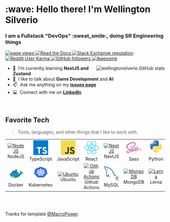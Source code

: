<h1 align="left" id="wellingtonsilverio-title">:wave: Hello there! I'm Wellington Silverio</h1>
<h3 align="left">I am a Fullstack "DevOps" :sweat_smile:, doing SR Engineering things</h3>

<p align="left">
  <a href="https://github.com/wellingtonsilverio/wellingtonsilverio">
    <img src="https://komarev.com/ghpvc/?username=wellingtonsilverio" alt="page views" />
  </a>
  <a href="https://wellingtonsilverio.readthedocs.io/en/latest">
    <img alt="Read the Docs" src="https://img.shields.io/readthedocs/wellingtonsilverio?logo=read-the-docs">
  </a>
  <a href="https://stackoverflow.com/users/3753994">
    <img alt="Stack Exchange reputation" src="https://img.shields.io/stackexchange/stackoverflow/r/3753994?color=orange&label=reputation&logo=stackoverflow">
  </a>
  <a href="https://reddit.com/u/wellingtonsilverio">
    <img alt="Reddit User Karma" src="https://img.shields.io/reddit/user-karma/combined/wellingtonsilverio?label=karma&logo=reddit">
  </a>
  <a href="https://github.com/wellingtonsilverio?tab=followers">
    <img alt="GitHub followers" src="https://img.shields.io/github/followers/wellingtonsilverio?color=green&logo=github">
  </a>
  <a href="https://github.com/abhisheknaiidu/awesome-github-profile-readme">
    <img alt="Awesome" src="https://awesome.re/mentioned-badge.svg">
  </a>
</p>

<a href="#wellingtonsilverio-title">
  <img src="https://github-readme-stats.vercel.app/api?username=wellingtonsilverio&show_icons=true&theme=tokyonight&count_private=true" alt="wellingtonsilverio GitHub stats" align="right" />
</a>

[//]: # (- :office: &nbsp;I'm currently working at **[Cotabest Solutions]**)
- :seedling: &nbsp;I’m currently learning **NextJS and Zustand**
- :speech_balloon: &nbsp;I like to talk about **Game Development** and **AI**
- :mailbox: &nbsp;Ask me anything on my **[issues page]**
- :computer: &nbsp;Connect with me on **[LinkedIn]**

<br>

<h2 align="left" id="wellingtonsilverio-tech">Favorite Tech</h2>

> Tools, languages, and other things that I like to work with.

<table>
  <tr>
    <td align="center" width="96">
      <a href="#wellingtonsilverio-tech">
        <img src="https://user-images.githubusercontent.com/4727/38117885-69734bbc-336c-11e8-8653-86b0fa071896.png" width="48" height="48" alt="NodeJS" />
      </a>
      <br>NodeJS
    </td>
    <td align="center" width="96">
      <a href="#wellingtonsilverio-tech">
        <img src="./img/typescript-original.svg" width="48" height="48" alt="TypeScript" />
      </a>
      <br>TypeScript
    </td>
    <td align="center" width="96">
      <a href="#wellingtonsilverio-tech">
        <img src="./img/javascript-original.svg" width="48" height="48" alt="JavaScript" />
      </a>
      <br>JavaScript
    </td>
    <td align="center" width="96">
      <a href="#wellingtonsilverio-tech" >
        <img src="./img/react-original.svg" width="48" height="48" alt="React" />
      </a>
      <br>React
    </td>
    <td align="center" width="96">
      <a href="#wellingtonsilverio-tech">
        <img src="https://seeklogo.com/images/N/next-js-logo-8FCFF51DD2-seeklogo.com.png" width="48" height="48" alt="NextJS" />
      </a>
      <br>NextJS
    </td>
    <td align="center" width="96">
      <a href="#wellingtonsilverio-tech">
        <img src="./img/sass-original.svg" width="48" height="48" alt="Sass" />
      </a>
      <br>Sass
    </td>
    <td align="center" width="96">
      <a href="#wellingtonsilverio-tech">
        <img src="./img/python-original.svg" width="48" height="48" alt="Python" />
      </a>
      <br>Python
    </td>
  </tr>
  <tr>
    <td align="center" width="96"> 
      <a href="#wellingtonsilverio-tech" >
        <img src="./img/docker-original.svg" width="48" height="48" alt="Docker" />
      </a>
      <br>Docker
    </td>
    <td align="center" width="96">
      <a href="#wellingtonsilverio-tech" >
        <img src="https://raw.githubusercontent.com/cncf/artwork/master/projects/kubernetes/icon/color/kubernetes-icon-color.svg" width="48" height="48" alt="Kubernetes" />
      </a>
      <br>Kubernetes
    </td>
    <td align="center"  width="96">
      <a href="#wellingtonsilverio-tech">
        <img src="https://upload.wikimedia.org/wikipedia/commons/thumb/9/9e/UbuntuCoF.svg/2048px-UbuntuCoF.svg.png" width="48" height="48" alt="Ubuntu" />
      </a>
      <br>Ubuntu
    </td>
    <td align="center" width="96">
      <a href="#wellingtonsilverio-tech">
        <img src="https://avatars.githubusercontent.com/u/44036562?s=280&v=4" width="48" height="48" alt="Github Actions" />
      </a>
      <br>Github Actions
    </td>
    <td align="center"  width="96">
      <a href="#wellingtonsilverio-tech">
        <img src="./img/mysql-original.svg" width="48" height="48" alt="MySQL" />
      </a>
      <br>MySQL
    </td>
    <td align="center" width="96">
      <a href="#wellingtonsilverio-tech" >
        <img src="https://cdn.worldvectorlogo.com/logos/mongodb-icon-1.svg" width="48" height="48" alt="MongoDB" />
      </a>
      <br>MongoDB
    </td>
    <td align="center" width="96">
      <a href="#wellingtonsilverio-tech" >
        <img src="https://seeklogo.com/images/L/lerna-logo-D58BD795F6-seeklogo.com.png" width="48" height="48" alt="Lerna" />
      </a>
      <br>Lerna
    </td>
  </tr>
</table>

<br>
<br>

Tranks for template [@MacroPower](https://github.com/MacroPower).


<!-- links -->

[Cotabest Solutions]: https://www.cotabest.com.br/ "Cotabest Home Page"
[issues page]: https://github.com/wellingtonsilverio/wellingtonsilverio/issues "wellingtonsilverio/issues"
[linkedin]: https://www.linkedin.com/in/wellington-silverio/ "Wellington Silverio LinkedIn"
